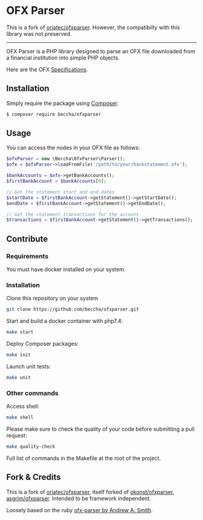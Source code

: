 OFX Parser
=================

This is a fork of [oriatec/ofxparser](https://github.com/oriatec/ofxparser). However, the compatibilty with this library was not preserved.

--------------------

OFX Parser is a PHP library designed to parse an OFX file downloaded from a financial institution into simple PHP objects.

Here are the OFX [Specifications](https://financialdataexchange.org/common/Uploaded%20files/OFX%20files/OFX%20Banking%20Specification%20v2.3.pdf).

## Installation

Simply require the package using [Composer](https://getcomposer.org/):

```bash
$ composer require beccha/ofxparser
```

## Usage

You can access the nodes in your OFX file as follows:

```php
$ofxParser = new \Beccha\OfxParser\Parser();
$ofx = $ofxParser->loadFromFile('/path/to/your/bankstatement.ofx');

$bankAccounts = $ofx->getBankAccounts();
$firstBankAccount = $bankAccounts[0];

// Get the statement start and end dates
$startDate = $firstBankAccount->getStatement()->getStartDate();
$endDate = $firstBankAccount->getStatement()->getEndDate();

// Get the statement transactions for the account
$transactions = $firstBankAccount->getStatement()->getTransactions();
```

## Contribute

### Requirements

You must have docker installed on your system.

### Installation

Clone this repository on your system

```bash 
git clone https://github.com/beccha/ofxparser.git
```

Start and build a docker container with php7.4:

```bash 
make start
```

Deploy Composer packages:
 
```bash
make init
```

Launch unit tests:
 
```bash
make unit
```

### Other commands

Access shell:
 
```bash
make shell
```

Please make sure to check the quality of your code before submitting a pull request:

```bash
make quality-check
```

Full list of commands in the Makefile at the root of the project.

## Fork & Credits

This is a fork of [oriatec/ofxparser](https://github.com/oriatec/ofxparser), itself forked of [okonst/ofxparser](https://github.com/okonst/ofxparser), [asgrim/ofxparser](https://github.com/asgrim/ofxparser). Intended to be framework independent. 

Loosely based on the ruby [ofx-parser by Andrew A. Smith](https://github.com/aasmith/ofx-parser).
